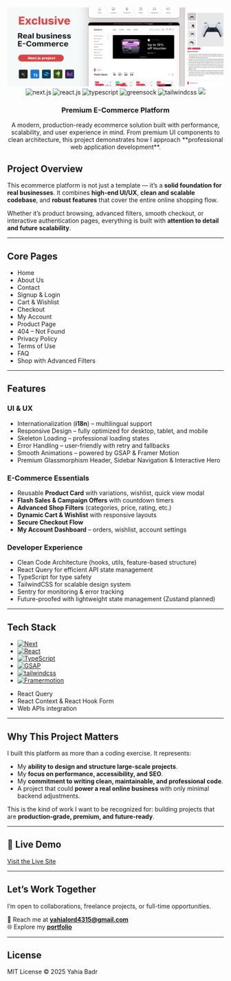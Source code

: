 <div align="center">
  <br />
    <a href="https://e-commerce-jade-five-58.vercel.app/" target="_blank" style="height:100px;">
      <img src="./public/assets/images/ogimage_github.png" alt="Project Banner" >
    </a>
  <br />

  <div>
    <img src="https://img.shields.io/badge/next.js-000000?style=for-the-badge&logo=nextdotjs&logoColor=white" alt="next.js" /> 
    <img src="https://img.shields.io/badge/-React_JS-black?style=for-the-badge&logoColor=white&logo=react&color=61DAFB" alt="react.js" />
    <img src="https://img.shields.io/badge/typescript-%23007ACC.svg?style=for-the-badge&logo=typescript&logoColor=white" alt="typescript" />
    <img src="https://img.shields.io/badge/-GSAP-black?style=for-the-badge&logoColor=white&logo=greensock&color=88CE02" alt="greensock" />
    <img src="https://img.shields.io/badge/-Tailwind_CSS-black?style=for-the-badge&logoColor=white&logo=tailwindcss&color=06B6D4" alt="tailwindcss" />
    <img src="https://img.shields.io/badge/Framer_Motion-0055FF?style=for-the-badge&logo=framer&logoColor=white" />
  </div>

  <h3 align="center">Premium E-Commerce Platform</h3>

   <div align="center">   
     A modern, production-ready ecommerce solution built with performance, scalability, and user experience in mind.  
     From premium UI components to clean architecture, this project demonstrates how I approach **professional web application development**.
    </div>
</div>


## Project Overview
This ecommerce platform is not just a template — it’s a **solid foundation for real businesses**. It combines **high-end UI/UX**, **clean and scalable codebase**, and **robust features** that cover the entire online shopping flow.

Whether it’s product browsing, advanced filters, smooth checkout, or interactive authentication pages, everything is built with **attention to detail and future scalability**.

---

## Core Pages
- Home  
- About Us  
- Contact  
- Signup & Login  
- Cart & Wishlist  
- Checkout  
- My Account  
- Product Page  
- 404 – Not Found  
- Privacy Policy  
- Terms of Use  
- FAQ  
- Shop with Advanced Filters  

---

## Features

### UI & UX
- Internationalization (**i18n**) – multilingual support  
- Responsive Design – fully optimized for desktop, tablet, and mobile  
- Skeleton Loading – professional loading states  
- Error Handling – user-friendly with retry and fallbacks  
- Smooth Animations – powered by GSAP & Framer Motion  
- Premium Glassmorphism Header, Sidebar Navigation & Interactive Hero  

### E-Commerce Essentials
- Reusable **Product Card** with variations, wishlist, quick view modal  
- **Flash Sales & Campaign Offers** with countdown timers  
- **Advanced Shop Filters** (categories, price, rating, etc.)  
- **Dynamic Cart & Wishlist** with responsive layouts  
- **Secure Checkout Flow**  
- **My Account Dashboard** – orders, wishlist, account settings  

### Developer Experience
- Clean Code Architecture (hooks, utils, feature-based structure)  
- React Query for efficient API state management  
- TypeScript for type safety  
- TailwindCSS for scalable design system  
- Sentry for monitoring & error tracking  
- Future-proofed with lightweight state management (Zustand planned)  

---

## Tech Stack
* [![Next][Next.js]][Next-url]
* [![React][React.js]][React-url]
* [![TypeScript](https://img.shields.io/badge/typescript-%23007ACC.svg?style=for-the-badge&logo=typescript&logoColor=white)](https://www.typescriptlang.org/)
* [![GSAP](https://img.shields.io/badge/-GSAP-black?style=for-the-badge&logoColor=white&logo=greensock&color=88CE02)](https://gsap.com/)
* [![tailwindcss][TailwindCSS]][tailwind-url]
* [![Framermotion][framer]][framer-url]
- React Query  
- React Context & React Hook Form  
- Web APIs integration  

---

## Why This Project Matters
I built this platform as more than a coding exercise. It represents:
- My **ability to design and structure large-scale projects**.  
- My **focus on performance, accessibility, and SEO**.  
- My **commitment to writing clean, maintainable, and professional code**.  
- A project that could **power a real online business** with only minimal backend adjustments.  

This is the kind of work I want to be recognized for: building projects that are **production-grade, premium, and future-ready**.

---

## 🔗 Live Demo
[Visit the Live Site](https://e-commerce-jade-five-58.vercel.app/)

---

## Let’s Work Together
I’m open to collaborations, freelance projects, or full-time opportunities.  

📩 Reach me at **[yahialord4315@gmail.com](mailto:yahialord4315@gmail.com)**  
🌐 Explore my **[portfolio](https://portfolio25-one.vercel.app/)**  

---

## License
MIT License © 2025 Yahia Badr  

[TailwindCSS]:https://img.shields.io/badge/tailwindcss-%2338B2AC.svg?style=for-the-badge&logo=tailwind-css&logoColor=white
[tailwind-url]:https://tailwindcss.com/
[Next.js]: https://img.shields.io/badge/next.js-000000?style=for-the-badge&logo=nextdotjs&logoColor=white
[Next-url]: https://nextjs.org/
[React.js]: https://img.shields.io/badge/React-20232A?style=for-the-badge&logo=react&logoColor=61DAFB
[React-url]: https://reactjs.org/
[framer]:https://img.shields.io/badge/Framer_Motion-0055FF?style=for-the-badge&logo=framer&logoColor=white
[framer-url]:https://motion.dev